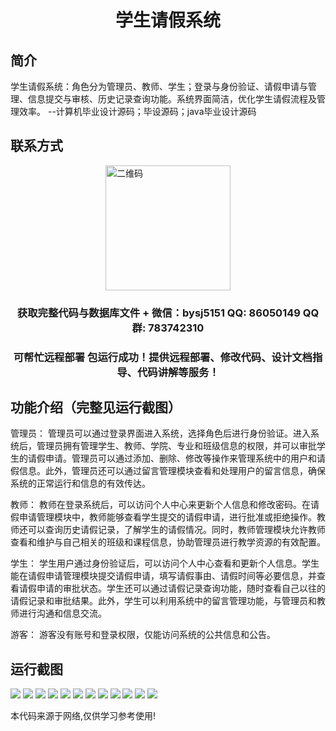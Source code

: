 <p><h1 align="center">学生请假系统</h1></p>

## 简介
学生请假系统：角色分为管理员、教师、学生；登录与身份验证、请假申请与管理、信息提交与审核、历史记录查询功能。系统界面简洁，优化学生请假流程及管理效率。    --计算机毕业设计源码；毕设源码；java毕业设计源码


## 联系方式
<img src="https://bs-1329754181.cos.ap-shanghai.myqcloud.com/wx.jpg" alt="二维码" style="display: block; margin: 0 auto;" width="200px">
<p><h3 align="center">获取完整代码与数据库文件 + 微信：bysj5151 QQ: 86050149 QQ群: 783742310</h3></p>
<p><h3 align="center">可帮忙远程部署 包运行成功！提供远程部署、修改代码、设计文档指导、代码讲解等服务！</h3></p>

## 功能介绍（完整见运行截图）
管理员： 管理员可以通过登录界面进入系统，选择角色后进行身份验证。进入系统后，管理员拥有管理学生、教师、学院、专业和班级信息的权限，并可以审批学生的请假申请。管理员可以通过添加、删除、修改等操作来管理系统中的用户和请假信息。此外，管理员还可以通过留言管理模块查看和处理用户的留言信息，确保系统的正常运行和信息的有效传达。

教师： 教师在登录系统后，可以访问个人中心来更新个人信息和修改密码。在请假申请管理模块中，教师能够查看学生提交的请假申请，进行批准或拒绝操作。教师还可以查询历史请假记录，了解学生的请假情况。同时，教师管理模块允许教师查看和维护与自己相关的班级和课程信息，协助管理员进行教学资源的有效配置。

学生： 学生用户通过身份验证后，可以访问个人中心查看和更新个人信息。学生能在请假申请管理模块提交请假申请，填写请假事由、请假时间等必要信息，并查看请假申请的审批状态。学生还可以通过请假记录查询功能，随时查看自己以往的请假记录和审批结果。此外，学生可以利用系统中的留言管理功能，与管理员和教师进行沟通和信息交流。

游客： 游客没有账号和登录权限，仅能访问系统的公共信息和公告。


## 运行截图
![](https://bs-1329754181.cos.ap-shanghai.myqcloud.com/ssm/StudentLeaveSystem/img/001.jpg)
![](https://bs-1329754181.cos.ap-shanghai.myqcloud.com/ssm/StudentLeaveSystem/img/002.jpg)
![](https://bs-1329754181.cos.ap-shanghai.myqcloud.com/ssm/StudentLeaveSystem/img/003.jpg)
![](https://bs-1329754181.cos.ap-shanghai.myqcloud.com/ssm/StudentLeaveSystem/img/004.jpg)
![](https://bs-1329754181.cos.ap-shanghai.myqcloud.com/ssm/StudentLeaveSystem/img/005.jpg)
![](https://bs-1329754181.cos.ap-shanghai.myqcloud.com/ssm/StudentLeaveSystem/img/006.jpg)
![](https://bs-1329754181.cos.ap-shanghai.myqcloud.com/ssm/StudentLeaveSystem/img/007.jpg)
![](https://bs-1329754181.cos.ap-shanghai.myqcloud.com/ssm/StudentLeaveSystem/img/008.jpg)
![](https://bs-1329754181.cos.ap-shanghai.myqcloud.com/ssm/StudentLeaveSystem/img/009.jpg)
![](https://bs-1329754181.cos.ap-shanghai.myqcloud.com/ssm/StudentLeaveSystem/img/010.jpg)
![](https://bs-1329754181.cos.ap-shanghai.myqcloud.com/ssm/StudentLeaveSystem/img/011.jpg)
![](https://bs-1329754181.cos.ap-shanghai.myqcloud.com/ssm/StudentLeaveSystem/img/012.jpg)

<p>本代码来源于网络,仅供学习参考使用!</p>
